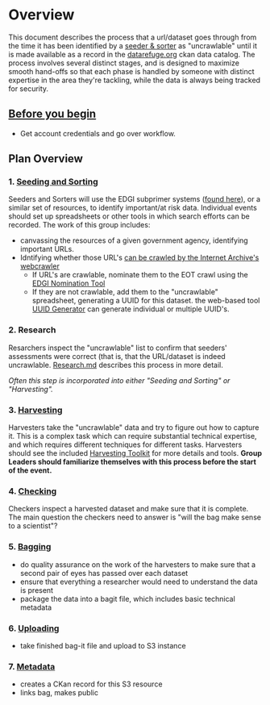 # Overview

This document describes the process that a url/dataset goes through from the time it has been identified by a [seeder & sorter](https://github.com/datarefugephilly/workflow/blob/master/seednsort.md) as "uncrawlable" until it is made available as a record in the [datarefuge.org](http://www.datarefuge.org) ckan data catalog. The process involves several distinct stages, and is designed to maximize smooth hand-offs so that each phase is handled by someone with distinct expertise in the area they're tackling, while the data is always being tracked for security.

## [Before you begin](advance-work.md)
- Get account credentials and go over workflow. 

## Plan Overview
### 1. [Seeding and Sorting](seednsort.md)
Seeders and Sorters will use the EDGI subprimer systems ([found here](https://envirodatagov.org/agency-forecasts/)), or a similar set of resources, to identify important/at risk data. Individual events should set up spreadsheets or other tools in which search efforts can be recorded. The work of this group includes:

- canvassing the resources of a given government agency, identifying important URLs.
- Idntifying whether those URL's [can be crawled by the Internet Archive's webcrawler](./what-heritrix-does.md)
    - If URL's are crawlable, nominate them to the EOT crawl using the [EDGI Nomination Tool](https://chrome.google.com/webstore/detail/nominationtool/abjpihafglmijnkkoppbookfkkanklok?hl=en)
    - If they are not crawlable, add them to the "uncrawlable" spreadsheet, generating a UUID for this dataset.  the web-based tool [UUID Generator](https://www.uuidgenerator.net) can generate individual or multiple UUID's.

### 2. Research
Resarchers inspect the "uncrawlable" list to confirm that seeders' assessments were correct (that is, that the URL/dataset is indeed uncrawlable. [Research.md](research.md) describes this process in more detail. 

*Often this step is incorporated into either "Seeding and Sorting" or "Harvesting".*

### 3. [Harvesting](harvesting-toolkit)
Harvesters take the "uncrawlable" data and try to figure out how to capture it. This is a complex task which can require substantial technical expertise, and which requires different techniques for different tasks. Harvesters should see the included [Harvesting Toolkit](./harvesting-toolkit) for more details and tools. **Group Leaders should familiarize themselves with this process before the start of the event.**

### 4. [Checking](checking.md)
Checkers inspect a harvested dataset and make sure that it is complete. The main question the checkers need to answer is "will the bag make sense to a scientist"?

### 5. [Bagging](bagging.md)
- do quality assurance on the work of the harvesters to make sure that a second pair of eyes has passed over each dataset
- ensure that everything a researcher would need to understand the data is present
- package the data into a bagit file, which includes basic technical metadata

### 6. [Uploading](uploaders.md)
- take finished bag-it file and upload to S3 instance

### 7. [Metadata](metadata.md)
- creates a CKan record for this S3 resource
- links bag, makes public
